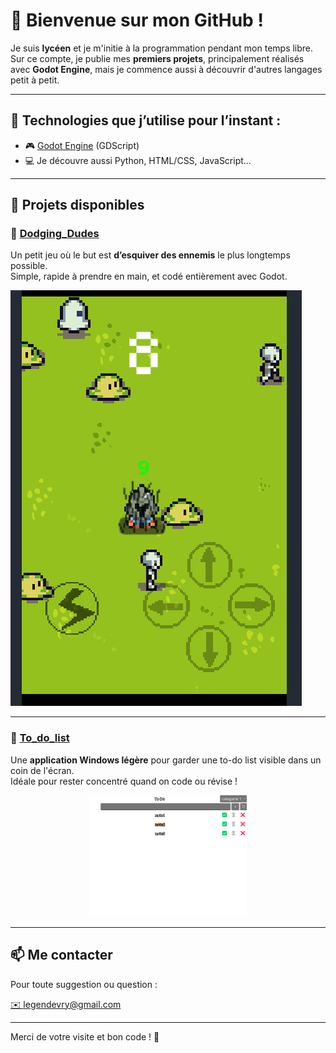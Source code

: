 # 👋 Bienvenue sur mon GitHub !

Je suis **lycéen** et je m'initie à la programmation pendant mon temps libre.  
Sur ce compte, je publie mes **premiers projets**, principalement réalisés avec **Godot Engine**, mais je commence aussi à découvrir d'autres langages petit à petit.

---

## 🔧 Technologies que j’utilise pour l’instant :

- 🎮 [Godot Engine](https://godotengine.org/) (GDScript)
- 💻 Je découvre aussi Python, HTML/CSS, JavaScript...

---

## 📂 Projets disponibles

### 🎯 [Dodging_Dudes](https://github.com/Legendevry/Dodging_Dudes)
Un petit jeu où le but est **d’esquiver des ennemis** le plus longtemps possible.  
Simple, rapide à prendre en main, et codé entièrement avec Godot.

![Aperçu de Dodging Dudes](https://github.com/Legendevry/Dodging_Dudes/raw/main/assets/Preview.png)

---

### 📝 [To_do_list](https://github.com/Legendevry/To_do_list)
Une **application Windows légère** pour garder une to-do list visible dans un coin de l'écran.  
Idéale pour rester concentré quand on code ou révise !

<p align="center">
  <img src="https://github.com/Legendevry/To_do_list/raw/main/assets/Capture2.png" alt="Aperçu de la To-Do List" width="50%" />
</p>

---

## 📫 Me contacter

Pour toute suggestion ou question :

[✉️ legendevry@gmail.com](mailto:legendevry@gmail.com)

---

Merci de votre visite et bon code ! 🚀
